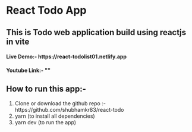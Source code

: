 # React Todo App
<h2>This is Todo web application build using reactjs in vite</h2>
<h4>Live Demo:- https://react-todolist01.netlify.app </h4>
<h4>Youtube Link:- "" </h4>

<h2>How to run this app:-</h2>
<ol>
<li>Clone or download the github repo :- https://github.com/shubhamkr83/react-todo </li>
<li>yarn (to install all dependencies)</li>
<li>yarn dev (to run the app)</li>
</ol>

